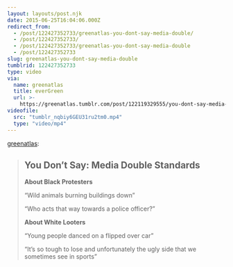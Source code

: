 ```yaml
---
layout: layouts/post.njk
date: 2015-06-25T16:04:06.000Z
redirect_from:
  - /post/122427352733/greenatlas-you-dont-say-media-double/
  - /post/122427352733/
  - /post/122427352733/greenatlas-you-dont-say-media-double
  - /post/122427352733
slug: greenatlas-you-dont-say-media-double
tumblrid: 122427352733
type: video
via:
  name: greenatlas
  title: everGreen
  url: >-
    https://greenatlas.tumblr.com/post/122119329555/you-dont-say-media-double-standards-about-black
videofile:
  src: "tumblr_nqbiy6GEU31ru2tm0.mp4"
  type: "video/mp4"
---
```

<p><a href="http://greenatlas.tumblr.com/post/122119329555/you-dont-say-media-double-standards-about-black" class="tumblr_blog">greenatlas</a>:</p>

<blockquote><h2><b>You Don’t Say: Media Double Standards</b></h2><p><b>About Black Protesters</b><br/></p><p>“Wild animals burning buildings down”</p><p>“Who acts that way towards a police officer?”</p><p><b>About White Looters</b><br/></p><p>“Young people danced on a flipped over car”</p><p>“It’s so tough to lose and unfortunately the ugly side that we sometimes see in sports”<br/></p></blockquote>
